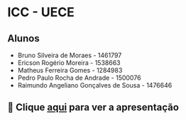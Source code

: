 # ICC - UECE

## Alunos

- Bruno Silveira de Moraes - 1461797
- Ericson Rogério Moreira - 1538663
- Matheus Ferreira Gomes - 1284983
- Pedro Paulo Rocha de Andrade - 1500076
- Raimundo Angeliano Gonçalves de Sousa - 1476646

## 🔗 Clique [aqui](https://ericsonmoreira.github.io/uece-ipc/) para ver a apresentação
